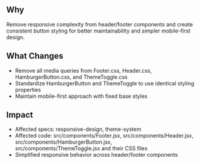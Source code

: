 ## Why
Remove responsive complexity from header/footer components and create consistent button styling for better maintainability and simpler mobile-first design.

## What Changes
- Remove all media queries from Footer.css, Header.css, HamburgerButton.css, and ThemeToggle.css
- Standardize HamburgerButton and ThemeToggle to use identical styling properties
- Maintain mobile-first approach with fixed base styles

## Impact
- Affected specs: responsive-design, theme-system
- Affected code: src/components/Footer.jsx, src/components/Header.jsx, src/components/HamburgerButton.jsx, src/components/ThemeToggle.jsx and their CSS files
- Simplified responsive behavior across header/footer components
